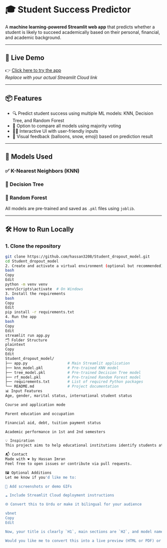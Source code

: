 # 🎓 Student Success Predictor

A **machine learning-powered Streamlit web app** that predicts whether a student is likely to succeed academically based on their personal, financial, and academic background.

---

## 🚀 Live Demo

👉 [Click here to try the app](https://your-app-name.streamlit.app)  
*Replace with your actual Streamlit Cloud link*

---

## 📦 Features

- 🔍 Predict student success using multiple ML models: KNN, Decision Tree, and Random Forest  
- 🔁 Option to compare all models using majority voting  
- 🧑‍💻 Interactive UI with user-friendly inputs  
- 🎉 Visual feedback (balloons, snow, emoji) based on prediction result  

---

## 🧠 Models Used

### ✅ K-Nearest Neighbors (KNN)  
### 🌲 Decision Tree  
### 🌳 Random Forest

All models are pre-trained and saved as `.pkl` files using `joblib`.

---

## 🛠️ How to Run Locally

### 1. Clone the repository

```bash
git clone https://github.com/hassan3208/Student_dropout_model.git
cd Student_dropout_model
2. Create and activate a virtual environment (optional but recommended)
bash
Copy
Edit
python -m venv venv
venv\Scripts\activate  # On Windows
3. Install the requirements
bash
Copy
Edit
pip install -r requirements.txt
4. Run the app
bash
Copy
Edit
streamlit run app.py
🗂️ Folder Structure
plaintext
Copy
Edit
Student_dropout_model/
├── app.py                  # Main Streamlit application
├── knn_model.pkl           # Pre-trained KNN model
├── tree_model.pkl          # Pre-trained Decision Tree model
├── rf_model.pkl            # Pre-trained Random Forest model
├── requirements.txt        # List of required Python packages
└── README.md               # Project documentation
📊 Input Features
Age, gender, marital status, international student status

Course and application mode

Parent education and occupation

Financial aid, debt, tuition payment status

Academic performance in 1st and 2nd semesters

💡 Inspiration
This project aims to help educational institutions identify students at risk of dropping out or failing, enabling early intervention and support.

📬 Contact
Made with ❤️ by Hassan Imran
Feel free to open issues or contribute via pull requests.

🖼️ Optional Additions
Let me know if you'd like me to:

📸 Add screenshots or demo GIFs

☁️ Include Streamlit Cloud deployment instructions

🌐 Convert this to Urdu or make it bilingual for your audience

vbnet
Copy
Edit

Now, your title is clearly `H1`, main sections are `H2`, and model names, instructions, or optional sub-sections use `H3`. This will render correctly with visibly different font sizes on GitHub or any markdown viewer.

Would you like me to convert this into a live preview (HTML or PDF) or add badges like “Made with Streamlit,” “Python 3.10,” etc.?








